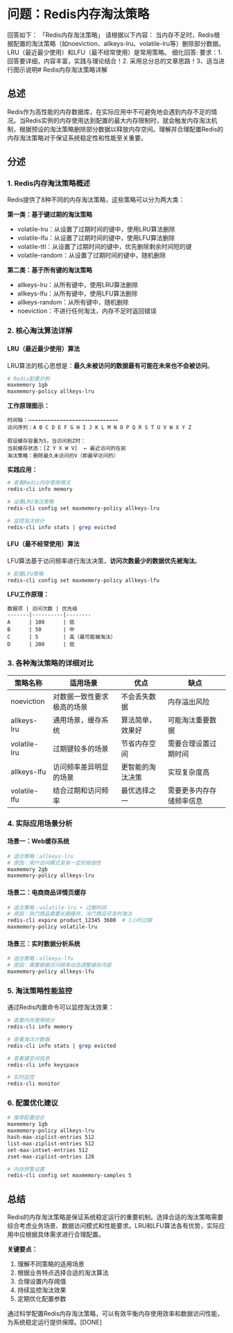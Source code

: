 # 问题：Redis内存淘汰策略
回答如下：
「Redis内存淘汰策略」 请根据以下内容：
当内存不足时，Redis根据配置的淘汰策略（如noeviction、allkeys-lru、volatile-lru等）删除部分数据。LRU（最近最少使用）和LFU（最不经常使用）是常用策略。
 细化回答: 
 要求：1. 回答要详细，内容丰富，实践与理论结合！2. 采用总分总的文章思路！3、适当进行图示说明# Redis内存淘汰策略详解

## 总述

Redis作为高性能的内存数据库，在实际应用中不可避免地会遇到内存不足的情况。当Redis实例的内存使用达到配置的最大内存限制时，就会触发内存淘汰机制，根据预设的淘汰策略删除部分数据以释放内存空间。理解并合理配置Redis的内存淘汰策略对于保证系统稳定性和性能至关重要。

## 分述

### 1. Redis内存淘汰策略概述

Redis提供了8种不同的内存淘汰策略，这些策略可以分为两大类：

**第一类：基于键过期的淘汰策略**
- volatile-lru：从设置了过期时间的键中，使用LRU算法删除
- volatile-lfu：从设置了过期时间的键中，使用LFU算法删除
- volatile-ttl：从设置了过期时间的键中，优先删除剩余时间短的键
- volatile-random：从设置了过期时间的键中，随机删除

**第二类：基于所有键的淘汰策略**
- allkeys-lru：从所有键中，使用LRU算法删除
- allkeys-lfu：从所有键中，使用LFU算法删除
- allkeys-random：从所有键中，随机删除
- noeviction：不进行任何淘汰，内存不足时返回错误

### 2. 核心淘汰算法详解

#### LRU（最近最少使用）算法

LRU算法的核心思想是：**最久未被访问的数据最有可能在未来也不会被访问**。

```bash
# Redis配置示例
maxmemory 1gb
maxmemory-policy allkeys-lru
```

**工作原理图示：**
```
时间轴：→→→→→→→→→→→→→→→→→→→→→→→→→→→→→
访问序列：A B C D E F G H I J K L M N O P Q R S T U V W X Y Z

假设缓存容量为5，当访问到Z时：
当前缓存状态：[Z Y X W V]  ← 最近访问的在前
淘汰策略：删除最久未访问的V（即最早访问的）
```

**实践应用：**
```bash
# 查看Redis内存使用情况
redis-cli info memory

# 设置LRU淘汰策略
redis-cli config set maxmemory-policy allkeys-lru

# 监控淘汰统计
redis-cli info stats | grep evicted
```

#### LFU（最不经常使用）算法

LFU算法基于访问频率进行淘汰决策，**访问次数最少的数据优先被淘汰**。

```bash
# 配置LFU策略
redis-cli config set maxmemory-policy allkeys-lfu
```

**LFU工作原理：**
```
数据项 | 访问次数 | 优先级
-------|----------|--------
A      | 100      | 低
B      | 50       | 中
C      | 5        | 高（最可能被淘汰）
D      | 200      | 低
```

### 3. 各种淘汰策略的详细对比

| 策略名称 | 适用场景 | 优点 | 缺点 |
|---------|----------|------|------|
| noeviction | 对数据一致性要求极高的场景 | 不会丢失数据 | 内存溢出风险 |
| allkeys-lru | 通用场景，缓存系统 | 算法简单，效果好 | 可能淘汰重要数据 |
| volatile-lru | 过期键较多的场景 | 节省内存空间 | 需要合理设置过期时间 |
| allkeys-lfu | 访问频率差异明显的场景 | 更智能的淘汰决策 | 实现复杂度高 |
| volatile-lfu | 结合过期和访问频率 | 最优选择之一 | 需要更多内存存储频率信息 |

### 4. 实际应用场景分析

#### 场景一：Web缓存系统
```bash
# 适合策略：allkeys-lru
# 原因：用户访问模式具有一定的局部性
maxmemory 2gb
maxmemory-policy allkeys-lru
```

#### 场景二：电商商品详情页缓存
```bash
# 适合策略：volatile-lru + 过期时间
# 原因：热门商品需要长期缓存，冷门商品可及时淘汰
redis-cli expire product_12345 3600  # 1小时过期
maxmemory-policy volatile-lru
```

#### 场景三：实时数据分析系统
```bash
# 适合策略：allkeys-lfu
# 原因：需要根据访问频率动态调整缓存内容
maxmemory-policy allkeys-lfu
```

### 5. 淘汰策略性能监控

通过Redis内置命令可以监控淘汰效果：

```bash
# 查看内存使用统计
redis-cli info memory

# 查看淘汰计数器
redis-cli info stats | grep evicted

# 查看键空间信息
redis-cli info keyspace

# 实时监控
redis-cli monitor
```

### 6. 配置优化建议

```bash
# 推荐配置组合
maxmemory 1gb
maxmemory-policy allkeys-lru
hash-max-ziplist-entries 512
list-max-ziplist-entries 512
set-max-intset-entries 512
zset-max-ziplist-entries 128

# 内存预警设置
redis-cli config set maxmemory-samples 5
```

## 总结

Redis的内存淘汰策略是保证系统稳定运行的重要机制。选择合适的淘汰策略需要综合考虑业务场景、数据访问模式和性能要求。LRU和LFU算法各有优势，实际应用中应根据具体需求进行合理配置。

**关键要点：**
1. 理解不同策略的适用场景
2. 根据业务特点选择合适的淘汰算法
3. 合理设置内存阈值
4. 持续监控淘汰效果
5. 定期优化配置参数

通过科学配置Redis内存淘汰策略，可以有效平衡内存使用效率和数据访问性能，为系统稳定运行提供保障。[DONE]